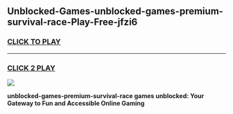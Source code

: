 
## Unblocked-Games-unblocked-games-premium-survival-race-Play-Free-jfzi6
<h3>
<a href="https://premium76.site?title=unblocked-games-premium-survival-race&ref=15A">CLICK TO PLAY</a></h3>
<hr>

<h3>
<a href="https://premium76.site?title=unblocked-games-premium-survival-race&ref=15A">CLICK 2 PLAY</a>
  
</h3>

<a href="https://premium76.site?title=unblocked-games-premium-survival-race&ref=15A"><img src="https://clearcache.store/games.png"></a>


**unblocked-games-premium-survival-race games unblocked: Your Gateway to Fun and Accessible Online Gaming**
